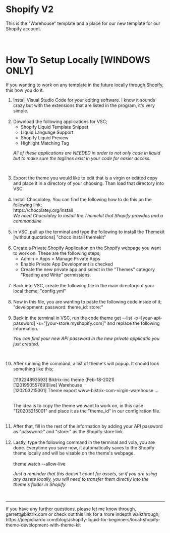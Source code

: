 # Shopify V2
This is the "Warehouse" template and a place for our new template for our Shopify account.
<br><br><br>
# How To Setup Locally [WINDOWS ONLY]

If you wanting to work on any template in the future locally through Shopify, this how you do it.

<ol>
<li>Install Visual Studio Code for your editing software. I know it sounds crazy but with the extensions that are listed in the program, it's very simple.</li>
<br>

<li>Download the following applications for VSC;
<ul>
<li>Shopify Liquid Template Snippet</li>
<li>Liquid Language Support</li>
<li>Shopify Liquid Preview</li>
<li>Highlight Matching Tag</li>
</ul>

<i>All of these applications are NEEDED in order to not only code in liquid but to make sure the taglines exist in your code for easier access.</i></li>
<br>

<li>Export the theme you would like to edit that is a virgin or editted copy and place it in a directory of your choosing. Than load that directory into VSC.</li>
<br>

<li>Install Chocolatey. You can find the following how to do this on the following link;<br>
https://chocolatey.org/install
<br>
<i>We need Chocolatey to install the Themekit that Shopify provides and a commandline</i></li>
<br>

<li>In VSC, pull up the terminal and type the following to install the Themekit [without quotations]
"choco install themekit"</li>
<br>

<li>Create a Private Shopify Application on the Shopify webpage you want to work on. These are the following steps;
<ul>
<li>Admin > Apps > Manage Private Apps</li>
<li>Enable Private App Development is checked</li>
<li>Create the new private app and select in the "Themes" category "Reading and Write" permissions.</li>
</ul>
</li>
<br>

<li>Back into VSC, create the following file in the main directory of your local theme;
"config.yml"</li>
<br>

<li>Now in this file, you are wanting to paste the following code inside of it;
"development:
  password: 
  theme_id:
  store:"</li>
<br>

<li>Back in the terminal in VSC, run the code theme get --list -p=[your-api-password] -s="[your-store.myshopify.com]" and replace the following information. 
<br>

<i>You can find your new API password in the new private applicatio you just created.</i></li>
<br>

<li>After running the command, a list of theme's will popup. It should look something like this;</li>
<br>
  [119224893593] Biktrix-inc theme (Feb-18-2021)
  <br>
  [120195055769][live] Warehouse
  <br>
  [120203215001] Theme export  www-biktrix-com-virgin-warehouse ...<br>
  <br>
  
  The idea is to copy the theme we want to work on, in this case "120203215001" and place it as the "theme_id" in our configiration file.
  <br>  <br>
  
  <li>After that, fill in the rest of the information by adding your API password as "password:" and "store:" as the Shopify store link.</li>
  <br>
  
  <li>Lastly, type the following command in the terminal and vola, you are done. Everytime you save now, it automatically saves to the Shopify theme locally and will be visable
  on the theme's webpage.
  <br> <br>
  theme watch --allow-live
  
  <i>Just a reminder that this doesn't count for assets, so if you are using any assets locally, you will need to transfer them directly into the theme's folder in Shopify</i>
</ol>

<br><hr>

<p>If you have any further questions, please let me know through, garrett@biktrix.com or check out this link for a more indepth walkthrough;<br>
https://joepichardo.com/blogs/shopify-liquid-for-beginners/local-shopify-theme-development-with-theme-kit
